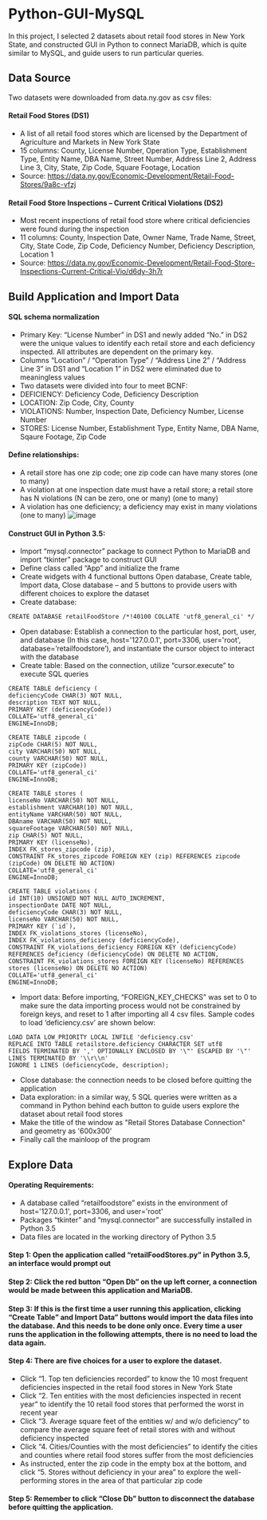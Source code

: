 # Python-GUI-MySQL

In this project, I selected 2 datasets about retail food stores in New York State, and constructed GUI in Python to connect MariaDB, which is quite similar to MySQL, and guide users to run particular queries.

## Data Source
Two datasets were downloaded from data.ny.gov as csv files: 
#### Retail Food Stores (DS1)
- A list of all retail food stores which are licensed by the Department of Agriculture and Markets in New York State
- 15 columns: County, License Number, Operation Type, Establishment Type, Entity Name, DBA Name, Street Number, Address Line 2, Address Line 3, City, State, Zip Code, Square Footage, Location
- Source: https://data.ny.gov/Economic-Development/Retail-Food-Stores/9a8c-vfzj

#### Retail Food Store Inspections – Current Critical Violations (DS2)
- Most recent inspections of retail food store where critical deficiencies were found during the inspection
- 11 columns: County, Inspection Date, Owner Name, Trade Name, Street, City, State Code, Zip Code, Deficiency Number, Deficiency Description, Location 1
- Source: https://data.ny.gov/Economic-Development/Retail-Food-Store-Inspections-Current-Critical-Vio/d6dy-3h7r

## Build Application and Import Data
#### SQL schema normalization
-	Primary Key: “License Number” in DS1 and newly added “No.” in DS2 were the unique values to identify each retail store and each deficiency inspected. All attributes are dependent on the primary key. 
-	Columns “Location” / “Operation Type” / “Address Line 2” / “Address Line 3” in DS1 and “Location 1” in DS2 were eliminated due to meaningless values
-	Two datasets were divided into four to meet BCNF: 
  - DEFICIENCY: Deficiency Code, Deficiency Description
  - LOCATION: Zip Code, City, County
  - VIOLATIONS: Number, Inspection Date, Deficiency Number, License Number
  - STORES: License Number, Establishment Type, Entity Name, DBA Name, Sqaure Footage, Zip Code
  
#### Define relationships: 
-	A retail store has one zip code; one zip code can have many stores (one to many)
-	A violation at one inspection date must have a retail store; a retail store has N violations (N can be zero, one or many) (one to many)
-	A violation has one deficiency; a deficiency may exist in many violations (one to many)
![image](file:///C:/Users/yuanm/Desktop/1.jpg)

#### Construct GUI in Python 3.5: 
-	Import “mysql.connector” package to connect Python to MariaDB and import “tkinter” package to construct GUI
-	Define class called “App” and initialize the frame
-	Create widgets with 4 functional buttons Open database, Create table, Import data, Close database – and 5 buttons to provide users with different choices to explore the dataset
- Create database:
```
CREATE DATABASE retailFoodStore /*!40100 COLLATE 'utf8_general_ci' */
```
-	Open database: Establish a connection to the particular host, port, user, and database (In this case, host='127.0.0.1', port=3306, user='root', database=’retailfoodstore’), and instantiate the cursor object to interact with the database
-	Create table: Based on the connection, utilize “cursor.execute” to execute SQL queries
```
CREATE TABLE deficiency (
deficiencyCode CHAR(3) NOT NULL,
description TEXT NOT NULL,
PRIMARY KEY (deficiencyCode))
COLLATE='utf8_general_ci'
ENGINE=InnoDB;

CREATE TABLE zipcode (
zipCode CHAR(5) NOT NULL,
city VARCHAR(50) NOT NULL,
county VARCHAR(50) NOT NULL,
PRIMARY KEY (zipCode))
COLLATE='utf8_general_ci'
ENGINE=InnoDB;

CREATE TABLE stores (
licenseNo VARCHAR(50) NOT NULL,
establishment VARCHAR(10) NOT NULL,
entityName VARCHAR(50) NOT NULL,
DBAname VARCHAR(50) NOT NULL,
squareFootage VARCHAR(50) NOT NULL,
zip CHAR(5) NOT NULL,
PRIMARY KEY (licenseNo),
INDEX FK_stores_zipcode (zip),
CONSTRAINT FK_stores_zipcode FOREIGN KEY (zip) REFERENCES zipcode (zipCode) ON DELETE NO ACTION)
COLLATE='utf8_general_ci'
ENGINE=InnoDB;

CREATE TABLE violations (
id INT(10) UNSIGNED NOT NULL AUTO_INCREMENT,
inspectionDate DATE NOT NULL,
deficiencyCode CHAR(3) NOT NULL,
licenseNo VARCHAR(50) NOT NULL,
PRIMARY KEY (`id`),
INDEX FK_violations_stores (licenseNo),
INDEX FK_violations_deficiency (deficiencyCode),
CONSTRAINT FK_violations_deficiency FOREIGN KEY (deficiencyCode) REFERENCES deficiency (deficiencyCode) ON DELETE NO ACTION,
CONSTRAINT FK_violations_stores FOREIGN KEY (licenseNo) REFERENCES stores (licenseNo) ON DELETE NO ACTION)
COLLATE='utf8_general_ci'
ENGINE=InnoDB;
```
- Import data: Before importing, “FOREIGN_KEY_CHECKS” was set to 0 to make sure the data importing process would not be constrained by foreign keys, and reset to 1 after importing all 4 csv files. Sample codes to load ‘deficiency.csv’ are shown below:
```
LOAD DATA LOW_PRIORITY LOCAL INFILE 'deficiency.csv'
REPLACE INTO TABLE retailstore.deficiency CHARACTER SET utf8
FIELDS TERMINATED BY ',' OPTIONALLY ENCLOSED BY '\"' ESCAPED BY '\"' LINES TERMINATED BY '\\r\\n'
IGNORE 1 LINES (deficiencyCode, description);
```
-	Close database: the connection needs to be closed before quitting the application
-	Data exploration: in a similar way, 5 SQL queries were written as a command in Python behind each button to guide users explore the dataset about retail food stores
-	Make the title of the window as "Retail Stores Database Connection" and geometry as '600x300'
-	Finally call the mainloop of the program

## Explore Data
#### Operating Requirements:
-	A database called “retailfoodstore” exists in the environment of host='127.0.0.1', port=3306, and user='root'
-	Packages “tkinter” and “mysql.connector” are successfully installed in Python 3.5
-	Data files are located in the working directory of Python 3.5

#### Step 1: Open the application called “retailFoodStores.py” in Python 3.5, an interface would prompt out

#### Step 2: Click the red button “Open Db” on the up left corner, a connection would be made between this application and MariaDB. 

#### Step 3: If this is the first time a user running this application, clicking “Create Table” and Import Data” buttons would import the data files into the database. And this needs to be done only once. Every time a user runs the application in the following attempts, there is no need to load the data again. 

#### Step 4: There are five choices for a user to explore the dataset. 
-	Click “1. Top ten deficiencies recorded” to know the 10 most frequent deficiencies inspected in the retail food stores in New York State
-	Click “2. Ten entities with the most deficiencies inspected in recent year” to identify the 10 retail food stores that performed the worst in recent year
-	Click “3. Average square feet of the entities w/ and w/o deficiency” to compare the average square feet of retail stores with and without deficiency inspected
-	Click “4. Cities/Counties with the most deficiencies” to identify the cities and counties where retail food stores suffer from the most deficiencies 
-	As instructed, enter the zip code in the empty box at the bottom, and click “5. Stores without deficiency in your area” to explore the well-performing stores in the area of that particular zip code

#### Step 5: Remember to click “Close Db” button to disconnect the database before quitting the application. 
